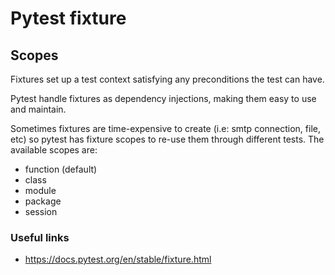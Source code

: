 # Pytest fixture


## Scopes

Fixtures set up a test context satisfying any preconditions the test can have.

Pytest handle fixtures as dependency injections, making them easy to use and maintain.

Sometimes fixtures are time-expensive to create (i.e: smtp connection, file, etc) so pytest
has fixture scopes to re-use them through different tests. The available scopes are:
- function (default)
- class
- module
- package
- session



### Useful links

* https://docs.pytest.org/en/stable/fixture.html
